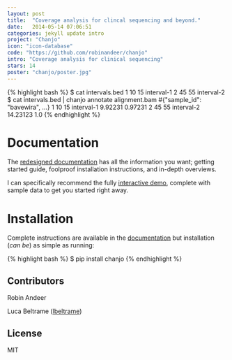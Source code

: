 ```yaml
---
layout: post
title:  "Coverage analysis for clincal sequencing and beyond."
date:   2014-05-14 07:06:51
categories: jekyll update intro
project: "Chanjo"
icon: "icon-database"
code: "https://github.com/robinandeer/chanjo"
intro: "Coverage analysis for clinical sequencing"
stars: 14
poster: "chanjo/poster.jpg"
---
```


{% highlight bash %}
$ cat intervals.bed
1  10 15 interval-1
2  45 55 interval-2
$ cat intervals.bed | chanjo annotate alignment.bam
#{"sample_id": "bavewira", ...}
1  10 15 interval-1  9.92231     0.97231
2  45 55 interval-2  14.23123 1.0
{% endhighlight %}

# Documentation
The [redesigned documentation](http://www.chanjo.co) has all the information you want; getting started guide, foolproof installation instructions, and in-depth overviews.

I can specifically recommend the fully [interactive demo](http://www.chanjo.co/en/latest/introduction.html#demo), complete with sample data to get you started right away.

# Installation
Complete instructions are available in the [documentation][docs] but installation (*can be*) as simple as running:

{% highlight bash %}
$ pip install chanjo
{% endhighlight %}

Contributors
-------------
Robin Andeer

Luca Beltrame ([lbeltrame](https://github.com/lbeltrame))


License
--------
MIT

[docs]: http://www.chanjo.co
